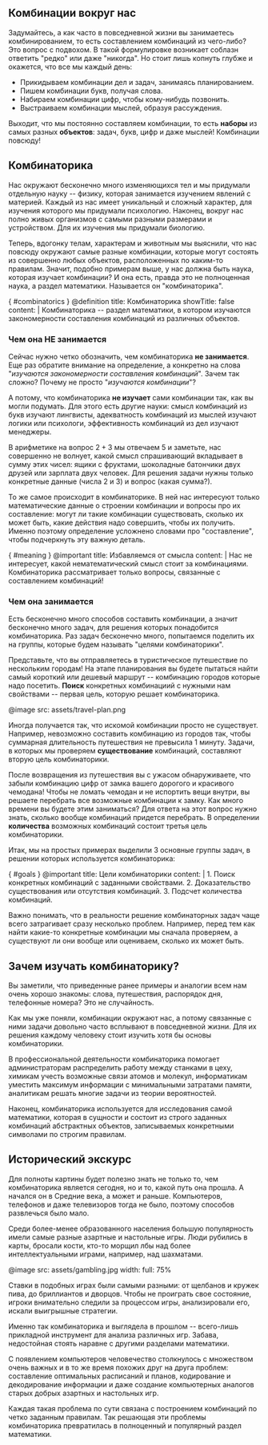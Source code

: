 ## Комбинации вокруг нас

Задумайтесь, а как часто в повседневной жизни вы занимаетесь комбинированием, то есть составлением комбинаций из чего-либо?
Это вопрос с подвохом.
В такой формулировке возникает соблазн ответить "редко" или даже "никогда".
Но стоит лишь копнуть глубже и окажется, что все мы каждый день:

* Прикидываем комбинации дел и задач, занимаясь планированием.
* Пишем комбинации букв, получая слова.
* Набираем комбинации цифр, чтобы кому-нибудь позвонить.
* Выстраиваем комбинации мыслей, образуя рассуждения.

Выходит, что мы постоянно составляем комбинации, то есть **наборы** из самых разных **объектов**: задач, букв, цифр и даже мыслей!
Комбинации повсюду!

## Комбинаторика

Нас окружают бесконечно много изменяющихся тел и мы придумали отдельную науку -- физику, которая занимается изучением явлений с материей.
Каждый из нас имеет уникальный и сложный характер, для изучения которого мы придумали психологию.
Наконец, вокруг нас полно живых организмов с самыми разными размерами и устройством.
Для их изучения мы придумали биологию.

Теперь, вдогонку телам, характерам и животным мы выяснили, что нас повсюду окружают самые разные комбинации, которые могут состоять из совершенно любых объектов, расположенных по каким-то правилам.
Значит, подобно примерам выше, у нас должна быть наука, которая изучает комбинации?
И она есть, правда это не полноценная наука, а раздел математики.
Называется он "комбинаторика".

{ #combinatorics }
@definition
    title: Комбинаторика
    showTitle: false
    content: |
        <ab-strong>Комбинаторика</ab-strong> -- раздел математики, в котором изучаются закономерности составления комбинаций из различных объектов.

### Чем она НЕ занимается

Сейчас нужно четко обозначить, чем комбинаторика **не занимается**.
Еще раз обратите внимание на определение, а конкретно на слова "*изучаются закономерности составления комбинаций*".
Зачем так сложно?
Почему не просто "*изучаются комбинации*"?

А потому, что комбинаторика **не изучает** сами комбинации так, как вы могли подумать.
Для этого есть другие науки: смысл комбинаций из букв изучают лингвисты, адекватность комбинаций из мыслей изучают логики или психологи, эффективность комбинаций из дел изучают менеджеры.

В арифметике на вопрос $2 + 3$ мы отвечаем $5$ и заметьте, нас совершенно не волнует, какой смысл спрашивающий вкладывает в сумму этих чисел: ящики с фруктами, шоколадные батончики двух друзей или зарплата двух человек.
Для решения задачи нужны только конкретные данные (числа $2$ и $3$) и вопрос (какая сумма?).

То же самое происходит в комбинаторике.
В ней нас интересуют только математические данные о строении комбинации и вопросы про их составление: могут ли такие комбинации существовать, сколько их может быть, какие действия надо совершить, чтобы их получить.
Именно поэтому определение усложнено словами про "составление", чтобы подчеркнуть эту важную деталь.

{ #meaning }
@important
    title: Избавляемся от смысла
    content: |
        Нас не интересует, какой <ab-strong>не</ab-strong>математический смысл стоит за комбинациями.<br>
        Комбинаторика рассматривает только вопросы, связанные с <ab-strong>составлением</ab-strong> комбинаций!
        
### Чем она занимается

Есть бесконечно много способов составить комбинации, а значит бесконечно много задач, для решения которых понадобится комбинаторика.
Раз задач бесконечно много, попытаемся поделить их на группы, которые будем называть "целями комбинаторики".

Представьте, что вы отправляетесь в туристическое путешествие по нескольким городам!
На этапе планирования вы будете пытаться найти самый короткий или дешевый маршрут -- комбинацию городов которые надо посетить.
**Поиск** конкретных комбинациий с нужными нам свойствами -- первая цель, которую решает комбинаторика.

@image
    src: assets/travel-plan.png

Иногда получается так, что искомой комбинации просто не существует.
Например, невозможно составить комбинацию из городов так, чтобы суммарная длительность путешествия не превысила 1 минуту.
Задачи, в которых мы проверяем **существование** комбинаций, составляют вторую цель комбинаторики.

После возвращения из путешествия вы с ужасом обнаруживаете, что забыли комбинацию цифр от замка вашего дорогого и красивого чемодана!
Чтобы не ломать чемодан и не испортить вещи внутри, вы решаете перебрать все возможные комбинации к замку.
Как много времени вы будете этим заниматься?
Для ответа на этот вопрос нужно знать, сколько вообще комбинаций придется перебрать.
В определении **количества** возможных комбинаций состоит третья цель комбинаторики.

Итак, мы на простых примерах выделили 3 основные группы задач, в решении которых используется комбинаторика:

{ #goals }
@important
    title: Цели комбинаторики
    content: |
        1. Поиск конкретных комбинаций с заданными свойствами.
        2. Доказательство существования или отсутствия комбинаций.
        3. Подсчет количества комбинаций.

Важно понимать, что в реальности решение комбинаторных задач чаще всего затрагивает сразу несколько проблем.
Например, перед тем как найти какие-то конкретные комбинации мы сначала проверяем, а существуют ли они вообще или оцениваем, сколько их может быть.

## Зачем изучать комбинаторику?

Вы заметили, что приведенные ранее примеры и аналогии всем нам очень хорошо знакомы: слова, путешествия, распорядок дня, телефонные номера? Это не случайность.

Как мы уже поняли, комбинации окружают нас, а потому связанные с ними задачи довольно часто всплывают в повседневной жизни.
Для их решения каждому человеку стоит изучить хотя бы основы комбинаторики.

В профессиональной деятельности комбинаторика помогает администраторам распределить работу между станками в цеху, химикам учесть возможные связи атомов и молекул, информатикам уместить максимум информации с минимальными затратами памяти, аналитикам решать многие задачи из теории вероятностей.

Наконец, комбинаторика используется для исследования самой математики, которая в сущности и состоит из строго заданных комбинаций абстрактных объектов, записываемых конкретными символами по строгим правилам.

## Исторический экскурс

Для полноты картины будет полезно знать не только то, чем комбинаторика является сегодня, но и то, какой путь она прошла.
А начался он в Средние века, а может и раньше.
Компьютеров, телефонов и даже телевизоров тогда не было, поэтому способов развлечься было мало.

Среди более-менее образованного населения большую популярность имели самые разные азартные и настольные игры.
Люди рубились в карты, бросали кости, кто-то морщил лбы над более интеллектуальными играми, например, над шахматами.

@image
    src: assets/gambling.jpg
    width:
        full: 75%

Ставки в подобных играх были самыми разными: от щелбанов и кружек пива, до бриллиантов и дворцов.
Чтобы не проиграть свое состояние, игроки внимательно следили за процессом игры, анализировали его, искали выигрышные стратегии.

Именно так комбинаторика и выглядела в прошлом -- всего-лишь прикладной инструмент для анализа различных игр.
Забава, недостойная стоять наравне с другими разделами математики.

С появлением компьютеров человечество столкнулось с множеством очень важных и в то же время похожих друг на друга проблем: составление оптимальных расписаний и планов, кодирование и декодирование информации и даже создание компьютерных аналогов старых добрых азартных и настольных игр.

Каждая такая проблема по сути связана с построением комбинаций по четко заданным правилам.
Так решающая эти проблемы комбинаторика превратилась в полноценный и популярный раздел математики.